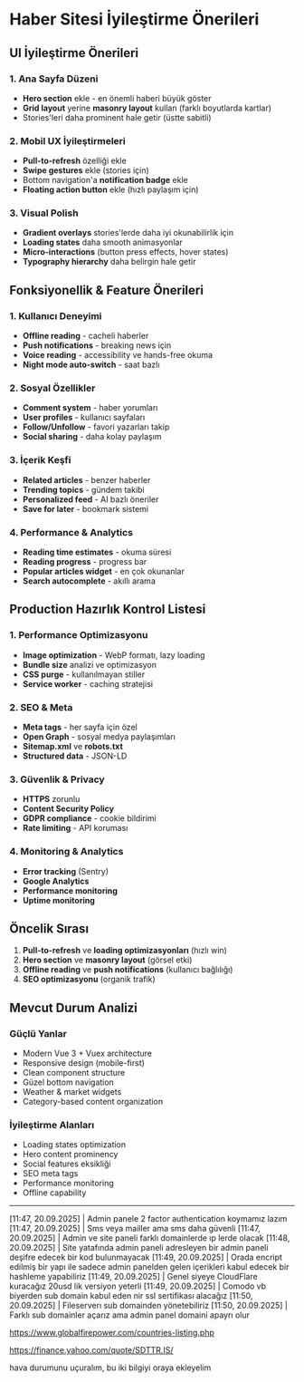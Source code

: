 # Haber Sitesi İyileştirme Önerileri

## UI İyileştirme Önerileri

### 1. Ana Sayfa Düzeni
- **Hero section** ekle - en önemli haberi büyük göster
- **Grid layout** yerine **masonry layout** kullan (farklı boyutlarda kartlar)
- Stories'leri daha prominent hale getir (üstte sabitli)

### 2. Mobil UX İyileştirmeleri
- **Pull-to-refresh** özelliği ekle
- **Swipe gestures** ekle (stories için)
- Bottom navigation'a **notification badge** ekle
- **Floating action button** ekle (hızlı paylaşım için)

### 3. Visual Polish
- **Gradient overlays** stories'lerde daha iyi okunabilirlik için
- **Loading states** daha smooth animasyonlar
- **Micro-interactions** (button press effects, hover states)
- **Typography hierarchy** daha belirgin hale getir

## Fonksiyonellik & Feature Önerileri

### 1. Kullanıcı Deneyimi
- **Offline reading** - cacheli haberler
- **Push notifications** - breaking news için
- **Voice reading** - accessibility ve hands-free okuma
- **Night mode auto-switch** - saat bazlı

### 2. Sosyal Özellikler
- **Comment system** - haber yorumları
- **User profiles** - kullanıcı sayfaları
- **Follow/Unfollow** - favori yazarları takip
- **Social sharing** - daha kolay paylaşım

### 3. İçerik Keşfi
- **Related articles** - benzer haberler
- **Trending topics** - gündem takibi
- **Personalized feed** - AI bazlı öneriler
- **Save for later** - bookmark sistemi

### 4. Performance & Analytics
- **Reading time estimates** - okuma süresi
- **Reading progress** - progress bar
- **Popular articles widget** - en çok okunanlar
- **Search autocomplete** - akıllı arama

## Production Hazırlık Kontrol Listesi

### 1. Performance Optimizasyonu
- **Image optimization** - WebP formatı, lazy loading
- **Bundle size** analizi ve optimizasyon
- **CSS purge** - kullanılmayan stiller
- **Service worker** - caching stratejisi

### 2. SEO & Meta
- **Meta tags** - her sayfa için özel
- **Open Graph** - sosyal medya paylaşımları
- **Sitemap.xml** ve **robots.txt**
- **Structured data** - JSON-LD

### 3. Güvenlik & Privacy
- **HTTPS** zorunlu
- **Content Security Policy**
- **GDPR compliance** - cookie bildirimi
- **Rate limiting** - API koruması

### 4. Monitoring & Analytics
- **Error tracking** (Sentry)
- **Google Analytics** 
- **Performance monitoring**
- **Uptime monitoring**

## Öncelik Sırası

1. **Pull-to-refresh** ve **loading optimizasyonları** (hızlı win)
2. **Hero section** ve **masonry layout** (görsel etki)
3. **Offline reading** ve **push notifications** (kullanıcı bağlılığı)
4. **SEO optimizasyonu** (organik trafik)

## Mevcut Durum Analizi

### Güçlü Yanlar
- Modern Vue 3 + Vuex architecture
- Responsive design (mobile-first)
- Clean component structure
- Güzel bottom navigation
- Weather & market widgets
- Category-based content organization

### İyileştirme Alanları
- Loading states optimization
- Hero content prominency
- Social features eksikliği
- SEO meta tags
- Performance monitoring
- Offline capability

---

[11:47, 20.09.2025] | Admin panele 2 factor authentication koymamız lazım
[11:47, 20.09.2025] | Sms veya mailler ama sms daha güvenli
[11:47, 20.09.2025] | Admin ve site paneli farklı domainlerde ıp lerde olacak
[11:48, 20.09.2025] | Site yatafında admin paneli adresleyen bir admin paneli deşifre edecek bir kod bulunmayacak
[11:49, 20.09.2025] | Orada encript edilmiş bir yapı ile sadece admin panelden gelen içerikleri kabul edecek bir hashleme yapabiliriz
[11:49, 20.09.2025] | Genel siyeye CloudFlare kuracağız 20usd lik versiyon yeterli
[11:49, 20.09.2025] | Comodo vb biyerden sub domain kabul eden nir ssl sertifikası alacağız
[11:50, 20.09.2025] | Fileserverı sub domainden yönetebiliriz
[11:50, 20.09.2025] | Farklı sub domainler açarız ama admin panel domaini apayrı olur



https://www.globalfirepower.com/countries-listing.php

https://finance.yahoo.com/quote/SDTTR.IS/

hava durumunu uçuralım, bu iki bilgiyi oraya ekleyelim

